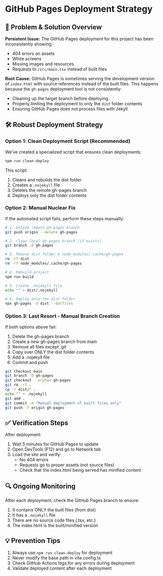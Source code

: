 # GitHub Pages Deployment Strategy

## 💼 Problem & Solution Overview

**Persistent Issue:**
The GitHub Pages deployment for this project has been inconsistently showing:
- 404 errors on assets
- White screens
- Missing images and resources
- Requests to `/src/main.tsx` instead of built files

**Root Cause:**
GitHub Pages is sometimes serving the development version of `index.html` with source references instead of the built files. This happens because the `gh-pages` deployment tool is not consistently:
- Cleaning up the target branch before deploying
- Properly limiting the deployment to only the `dist` folder contents
- Ensuring GitHub Pages does not process files with Jekyll

## 🛠️ Robust Deployment Strategy

### Option 1: Clean Deployment Script (Recommended)

We've created a specialized script that ensures clean deployments:

```bash
npm run clean-deploy
```

This script:
1. Cleans and rebuilds the dist folder
2. Creates a `.nojekyll` file
3. Deletes the remote gh-pages branch
4. Deploys only the dist folder contents

### Option 2: Manual Nuclear Fix

If the automated script fails, perform these steps manually:

```bash
# 1. Delete remote gh-pages branch
git push origin --delete gh-pages

# 2. Clean local gh-pages branch (if exists)
git branch -D gh-pages

# 3. Remove dist folder & node_modules/.cache/gh-pages
rm -rf dist
rm -rf node_modules/.cache/gh-pages

# 4. Rebuild project
npm run build

# 5. Create .nojekyll file
echo "" > dist/.nojekyll

# 6. Deploy only the dist folder
npx gh-pages -d dist --dotfiles
```

### Option 3: Last Resort - Manual Branch Creation

If both options above fail:

1. Delete the gh-pages branch
2. Create a new gh-pages branch from main
3. Remove all files except .git
4. Copy over ONLY the dist folder contents
5. Add a .nojekyll file
6. Commit and push

```bash
git checkout main
git branch -D gh-pages
git checkout --orphan gh-pages
git rm -rf .
cp -r dist/* .
echo "" > .nojekyll
git add .
git commit -m "Manual deployment of built files only"
git push -f origin gh-pages
```

## ✅ Verification Steps

After deployment:

1. Wait 5 minutes for GitHub Pages to update
2. Open DevTools (F12) and go to Network tab
3. Load the site and verify:
   - No 404 errors
   - Requests go to proper assets (not source files)
   - Check that the index.html being served has minified content

## 🔍 Ongoing Monitoring

After each deployment, check the GitHub Pages branch to ensure:

1. It contains ONLY the built files (from dist)
2. It has a `.nojekyll` file
3. There are no source code files (.tsx, etc.)
4. The index.html is the built/minified version

## 💡 Prevention Tips

1. Always use `npm run clean-deploy` for deployment
2. Never modify the base path in vite.config.ts
3. Check GitHub Actions logs for any errors during deployment
4. Validate deployed content after each deployment
